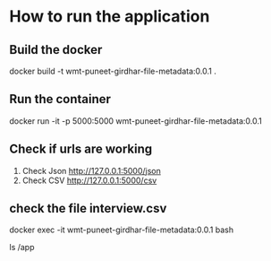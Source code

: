 # How to run the application 

## Build the docker 
docker build -t wmt-puneet-girdhar-file-metadata:0.0.1 .

## Run the container
docker run -it -p 5000:5000 wmt-puneet-girdhar-file-metadata:0.0.1

## Check if urls are working
1. Check Json http://127.0.0.1:5000/json
2. Check CSV http://127.0.0.1:5000/csv

## check the file interview.csv
docker exec -it wmt-puneet-girdhar-file-metadata:0.0.1 bash

ls /app

